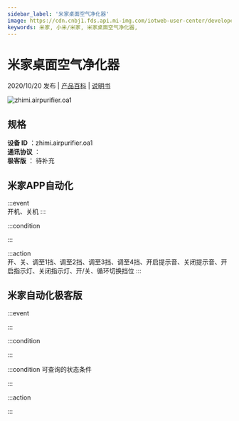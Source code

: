 ```yaml
---
sidebar_label: '米家桌面空气净化器'
image: https://cdn.cnbj1.fds.api.mi-img.com/iotweb-user-center/developer_1679071134526odv7nx7J.png?GalaxyAccessKeyId=AKVGLQWBOVIRQ3XLEW&Expires=9223372036854775807&Signature=Hb3E09K5a1wOZ3bbawVnioWpDNo=
keywords: 米家, 小米/米家, 米家桌面空气净化器, 
---
```

# 米家桌面空气净化器

2020/10/20 发布 | [产品百科](https://home.mi.com/webapp/content/baike/product/index.html?model=zhimi.airpurifier.oa1/) | [说明书](https://home.mi.com/views/introduction.html?model=zhimi.airpurifier.oa1&region=cn)

![zhimi.airpurifier.oa1](https://cdn.cnbj1.fds.api.mi-img.com/iotweb-user-center/developer_1679071134526odv7nx7J.png?GalaxyAccessKeyId=AKVGLQWBOVIRQ3XLEW&Expires=9223372036854775807&Signature=Hb3E09K5a1wOZ3bbawVnioWpDNo=)

## 规格  
> 
**设备 ID** ：zhimi.airpurifier.oa1  
**通讯协议** ：  
**极客版**  ： 待补充 


## 米家APP自动化  

:::event  
开机、关机
:::

:::condition  

:::

:::action   
开、关、调至1挡、调至2挡、调至3挡、调至4挡、开启提示音、关闭提示音、开启指示灯、关闭指示灯、开/关、循环切换挡位
:::

## 米家自动化极客版  

:::event  

:::

:::condition  

:::

:::condition 可查询的状态条件  

:::

:::action  

:::

        
